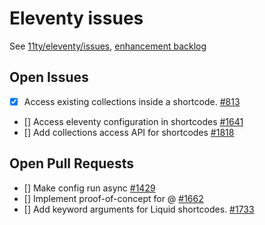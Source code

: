 # Eleventy issues

See [11ty/eleventy/issues](https://github.com/11ty/eleventy/issues), [enhancement backlog](https://github.com/11ty/eleventy/issues?utf8=✓&q=label%3Aneeds-votes+sort%3Areactions-%2B1-desc+)

## Open Issues

- [x] Access existing collections inside a shortcode. [#813](https://github.com/11ty/eleventy/issues/813)
- [] Access eleventy configuration in shortcodes [#1641](https://github.com/11ty/eleventy/issues/1641)
- [] Add collections access API for shortcodes [#1818](https://github.com/11ty/eleventy/issues/1818)


## Open Pull Requests

- [] Make config run async [#1429](https://github.com/11ty/eleventy/pull/1429)
- [] Implement proof-of-concept for @ [#1662](https://github.com/11ty/eleventy/pull/1662)
- [] Add keyword arguments for Liquid shortcodes. [#1733](https://github.com/11ty/eleventy/pull/1733)
